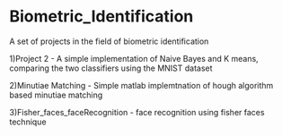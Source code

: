 # Biometric_Identification

A set of projects in the field of biometric identification

1)Project 2 - A simple implementation of Naive Bayes and K means, comparing the two classifiers using the MNIST dataset

2)Minutiae Matching - Simple matlab implemtnation of hough algorithm based minutiae matching

3)Fisher_faces_faceRecognition - face recognition using fisher faces technique


